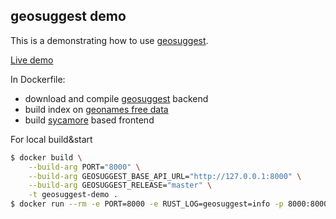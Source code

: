 ## geosuggest demo

This is a demonstrating how to use [geosuggest](https://github.com/estin/geosuggest).

[Live demo](https://geosuggest.etatarkin.ru/)

In Dockerfile:
 - download and compile [geosuggest](https://github.com/estin/geosuggest) backend
 - build index on [geonames free data](http://download.geonames.org/export/dump/)
 - build [sycamore](https://github.com/sycamore-rs/sycamore) based frontend

For local build&start
```bash
$ docker build \
    --build-arg PORT="8000" \
    --build-arg GEOSUGGEST_BASE_API_URL="http://127.0.0.1:8000" \
    --build-arg GEOSUGGEST_RELEASE="master" \
    -t geosuggest-demo .
$ docker run --rm -e PORT=8000 -e RUST_LOG=geosuggest=info -p 8000:8000 -it geosuggest-demo
```
